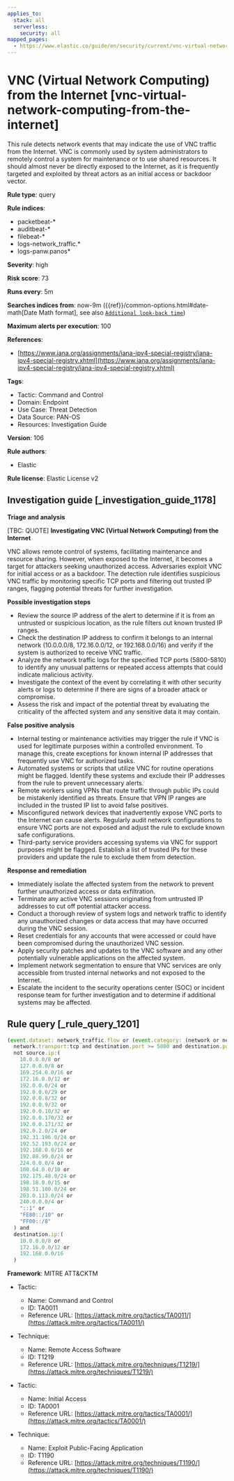 ```yaml
---
applies_to:
  stack: all
  serverless:
    security: all
mapped_pages:
  - https://www.elastic.co/guide/en/security/current/vnc-virtual-network-computing-from-the-internet.html
---
```


# VNC (Virtual Network Computing) from the Internet [vnc-virtual-network-computing-from-the-internet]

This rule detects network events that may indicate the use of VNC traffic from the Internet. VNC is commonly used by system administrators to remotely control a system for maintenance or to use shared resources. It should almost never be directly exposed to the Internet, as it is frequently targeted and exploited by threat actors as an initial access or backdoor vector.

**Rule type**: query

**Rule indices**:

* packetbeat-*
* auditbeat-*
* filebeat-*
* logs-network_traffic.*
* logs-panw.panos*

**Severity**: high

**Risk score**: 73

**Runs every**: 5m

**Searches indices from**: now-9m ({{ref}}/common-options.html#date-math[Date Math format], see also [`Additional look-back time`](docs-content://solutions/security/detect-and-alert/create-detection-rule.md#rule-schedule))

**Maximum alerts per execution**: 100

**References**:

* [https://www.iana.org/assignments/iana-ipv4-special-registry/iana-ipv4-special-registry.xhtml](https://www.iana.org/assignments/iana-ipv4-special-registry/iana-ipv4-special-registry.xhtml)

**Tags**:

* Tactic: Command and Control
* Domain: Endpoint
* Use Case: Threat Detection
* Data Source: PAN-OS
* Resources: Investigation Guide

**Version**: 106

**Rule authors**:

* Elastic

**Rule license**: Elastic License v2

## Investigation guide [_investigation_guide_1178]

**Triage and analysis**

[TBC: QUOTE]
**Investigating VNC (Virtual Network Computing) from the Internet**

VNC allows remote control of systems, facilitating maintenance and resource sharing. However, when exposed to the Internet, it becomes a target for attackers seeking unauthorized access. Adversaries exploit VNC for initial access or as a backdoor. The detection rule identifies suspicious VNC traffic by monitoring specific TCP ports and filtering out trusted IP ranges, flagging potential threats for further investigation.

**Possible investigation steps**

* Review the source IP address of the alert to determine if it is from an untrusted or suspicious location, as the rule filters out known trusted IP ranges.
* Check the destination IP address to confirm it belongs to an internal network (10.0.0.0/8, 172.16.0.0/12, or 192.168.0.0/16) and verify if the system is authorized to receive VNC traffic.
* Analyze the network traffic logs for the specified TCP ports (5800-5810) to identify any unusual patterns or repeated access attempts that could indicate malicious activity.
* Investigate the context of the event by correlating it with other security alerts or logs to determine if there are signs of a broader attack or compromise.
* Assess the risk and impact of the potential threat by evaluating the criticality of the affected system and any sensitive data it may contain.

**False positive analysis**

* Internal testing or maintenance activities may trigger the rule if VNC is used for legitimate purposes within a controlled environment. To manage this, create exceptions for known internal IP addresses that frequently use VNC for authorized tasks.
* Automated systems or scripts that utilize VNC for routine operations might be flagged. Identify these systems and exclude their IP addresses from the rule to prevent unnecessary alerts.
* Remote workers using VPNs that route traffic through public IPs could be mistakenly identified as threats. Ensure that VPN IP ranges are included in the trusted IP list to avoid false positives.
* Misconfigured network devices that inadvertently expose VNC ports to the Internet can cause alerts. Regularly audit network configurations to ensure VNC ports are not exposed and adjust the rule to exclude known safe configurations.
* Third-party service providers accessing systems via VNC for support purposes might be flagged. Establish a list of trusted IPs for these providers and update the rule to exclude them from detection.

**Response and remediation**

* Immediately isolate the affected system from the network to prevent further unauthorized access or data exfiltration.
* Terminate any active VNC sessions originating from untrusted IP addresses to cut off potential attacker access.
* Conduct a thorough review of system logs and network traffic to identify any unauthorized changes or data access that may have occurred during the VNC session.
* Reset credentials for any accounts that were accessed or could have been compromised during the unauthorized VNC session.
* Apply security patches and updates to the VNC software and any other potentially vulnerable applications on the affected system.
* Implement network segmentation to ensure that VNC services are only accessible from trusted internal networks and not exposed to the Internet.
* Escalate the incident to the security operations center (SOC) or incident response team for further investigation and to determine if additional systems may be affected.


## Rule query [_rule_query_1201]

```js
(event.dataset: network_traffic.flow or (event.category: (network or network_traffic))) and
  network.transport:tcp and destination.port >= 5800 and destination.port <= 5810 and
  not source.ip:(
    10.0.0.0/8 or
    127.0.0.0/8 or
    169.254.0.0/16 or
    172.16.0.0/12 or
    192.0.0.0/24 or
    192.0.0.0/29 or
    192.0.0.8/32 or
    192.0.0.9/32 or
    192.0.0.10/32 or
    192.0.0.170/32 or
    192.0.0.171/32 or
    192.0.2.0/24 or
    192.31.196.0/24 or
    192.52.193.0/24 or
    192.168.0.0/16 or
    192.88.99.0/24 or
    224.0.0.0/4 or
    100.64.0.0/10 or
    192.175.48.0/24 or
    198.18.0.0/15 or
    198.51.100.0/24 or
    203.0.113.0/24 or
    240.0.0.0/4 or
    "::1" or
    "FE80::/10" or
    "FF00::/8"
  ) and
  destination.ip:(
    10.0.0.0/8 or
    172.16.0.0/12 or
    192.168.0.0/16
  )
```

**Framework**: MITRE ATT&CKTM

* Tactic:

    * Name: Command and Control
    * ID: TA0011
    * Reference URL: [https://attack.mitre.org/tactics/TA0011/](https://attack.mitre.org/tactics/TA0011/)

* Technique:

    * Name: Remote Access Software
    * ID: T1219
    * Reference URL: [https://attack.mitre.org/techniques/T1219/](https://attack.mitre.org/techniques/T1219/)

* Tactic:

    * Name: Initial Access
    * ID: TA0001
    * Reference URL: [https://attack.mitre.org/tactics/TA0001/](https://attack.mitre.org/tactics/TA0001/)

* Technique:

    * Name: Exploit Public-Facing Application
    * ID: T1190
    * Reference URL: [https://attack.mitre.org/techniques/T1190/](https://attack.mitre.org/techniques/T1190/)



